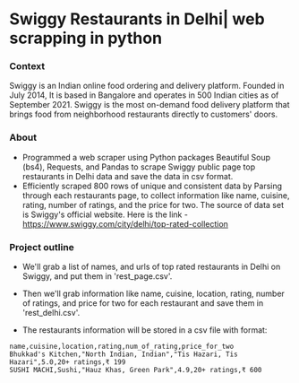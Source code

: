 # Swiggy Restaurants in Delhi| web scrapping in python

### Context
Swiggy is an Indian online food ordering and delivery platform. Founded in July 2014, It is based in Bangalore and operates in 500 Indian cities as of September 2021. Swiggy is the most on-demand food delivery platform that brings food from neighborhood restaurants directly to customers' doors.

### About
- Programmed a web scraper using Python packages Beautiful Soup (bs4), Requests, and Pandas to scrape Swiggy public page
top restaurants in Delhi data and save the data in csv format.
- Efficiently scraped 800 rows of unique and consistent data by Parsing through each restaurants page, to collect information
like name, cuisine, rating, number of ratings, and the price for two.
The source of data set is Swiggy's official website. Here is the link - https://www.swiggy.com/city/delhi/top-rated-collection

### Project outline
- We'll grab a list of names, and urls of top rated restaurants in Delhi on Swiggy, and put them in 'rest_page.csv'.

- Then we'll grab information like name, cuisine, location, rating, number of ratings, and price for two for each restaurant and save them in 'rest_delhi.csv'.

- The restaurants information will be stored in a csv file with format:

```
name,cuisine,location,rating,num_of_rating,price_for_two
Bhukkad's Kitchen,"North Indian, Indian","Tis Hazari, Tis Hazari",5.0,20+ ratings,₹ 199
SUSHI MACHI,Sushi,"Hauz Khas, Green Park",4.9,20+ ratings,₹ 600
```

